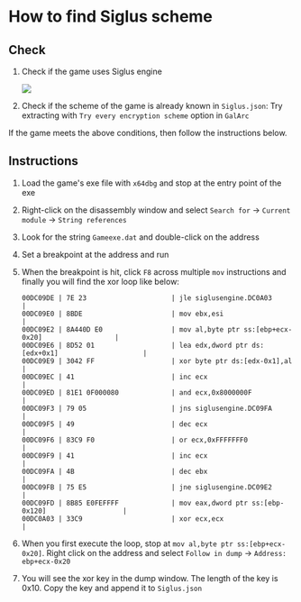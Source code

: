 # How to find Siglus scheme

## Check

1. Check if the game uses Siglus engine

   ![](./pictures/siglus-1.png)

2. Check if the scheme of the game is already known in `Siglus.json`: Try extracting with `Try every encryption scheme` option in `GalArc`

If the game meets the above conditions, then follow the instructions below.

## Instructions

1. Load the game's exe file with `x64dbg` and stop at the entry point of the exe

2. Right-click on the disassembly window and select `Search for` -> `Current module` -> `String references`

3. Look for the string `Gameexe.dat` and double-click on the address

4. Set a breakpoint at the address and run

5. When the breakpoint is hit, click `F8` across multiple `mov` instructions and finally you will find the xor loop like below:

   ```assembly
   00DC09DE | 7E 23                     | jle siglusengine.DC0A03                            |
   00DC09E0 | 8BDE                      | mov ebx,esi                                        |
   00DC09E2 | 8A440D E0                 | mov al,byte ptr ss:[ebp+ecx-0x20]                  |
   00DC09E6 | 8D52 01                   | lea edx,dword ptr ds:[edx+0x1]                     |
   00DC09E9 | 3042 FF                   | xor byte ptr ds:[edx-0x1],al                       |
   00DC09EC | 41                        | inc ecx                                            |
   00DC09ED | 81E1 0F000080             | and ecx,0x8000000F                                 |
   00DC09F3 | 79 05                     | jns siglusengine.DC09FA                            |
   00DC09F5 | 49                        | dec ecx                                            |
   00DC09F6 | 83C9 F0                   | or ecx,0xFFFFFFF0                                  |
   00DC09F9 | 41                        | inc ecx                                            |
   00DC09FA | 4B                        | dec ebx                                            |
   00DC09FB | 75 E5                     | jne siglusengine.DC09E2                            |
   00DC09FD | 8B85 E0FEFFFF             | mov eax,dword ptr ss:[ebp-0x120]                   |
   00DC0A03 | 33C9                      | xor ecx,ecx                                        |
   ```

6. When you first execute the loop, stop at `mov al,byte ptr ss:[ebp+ecx-0x20]`. Right click on the address and select `Follow in dump` -> `Address: ebp+ecx-0x20`

7. You will see the xor key in the dump window. The length of the key is 0x10. Copy the key and append it to `Siglus.json`
